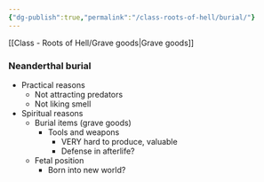 ```yaml
---
{"dg-publish":true,"permalink":"/class-roots-of-hell/burial/"}
---
```



[[Class - Roots of Hell/Grave goods\|Grave goods]]

### Neanderthal burial
- Practical reasons
	- Not attracting predators
	- Not liking smell
- Spiritual reasons
	- Burial items (grave goods)
		- Tools and weapons
			- VERY hard to produce, valuable
			- Defense in afterlife?
	- Fetal position
		- Born into new world?